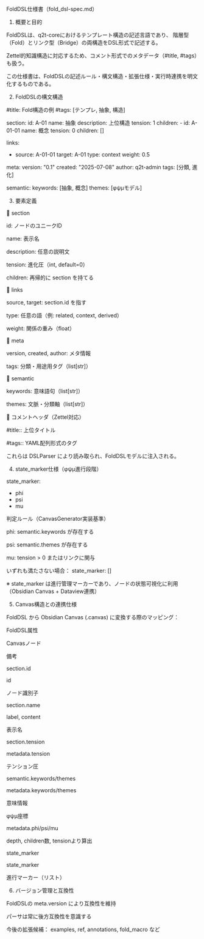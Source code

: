 FoldDSL仕様書（fold_dsl-spec.md）

1. 概要と目的

FoldDSLは、q2t-coreにおけるテンプレート構造の記述言語であり、
階層型（Fold）とリンク型（Bridge）の両構造をDSL形式で記述する。

Zettel的知識構造に対応するため、コメント形式でのメタデータ（#title, #tags）も扱う。

この仕様書は、FoldDSLの記述ルール・構文構造・拡張仕様・実行時連携を明文化するものである。

2. FoldDSLの構文構造

#title: Fold構造の例
#tags: [テンプレ, 抽象, 構造]

section:
  id: A-01
  name: 抽象
  description: 上位構造
  tension: 1
  children:
    - id: A-01-01
      name: 概念
      tension: 0
      children: []

links:
  - source: A-01-01
    target: A-01
    type: context
    weight: 0.5

meta:
  version: "0.1"
  created: "2025-07-08"
  author: q2t-admin
  tags: [分類, 進化]

semantic:
  keywords: [抽象, 概念]
  themes: [φψμモデル]

3. 要素定義

🔹 section

id: ノードのユニークID

name: 表示名

description: 任意の説明文

tension: 進化圧（int, default=0）

children: 再帰的に section を持てる

🔹 links

source, target: section.id を指す

type: 任意の語（例: related, context, derived）

weight: 関係の重み（float）

🔹 meta

version, created, author: メタ情報

tags: 分類・用途用タグ（list[str]）

🔹 semantic

keywords: 意味語句（list[str]）

themes: 文脈・分類軸（list[str]）

🔹 コメントヘッダ（Zettel対応）

#title:: 上位タイトル

#tags:: YAML配列形式のタグ

これらは DSLParser により読み取られ、FoldDSLモデルに注入される。

4. state_marker仕様（φψμ進行段階）

state_marker:
  - phi
  - psi
  - mu

判定ルール（CanvasGenerator実装基準）

phi: semantic.keywords が存在する

psi: semantic.themes が存在する

mu: tension > 0 またはリンクに関与

いずれも満たさない場合： state_marker: []

※ state_marker は進行管理マーカーであり、ノードの状態可視化に利用（Obsidian Canvas + Dataview連携）

5. Canvas構造との連携仕様

FoldDSL から Obsidian Canvas (.canvas) に変換する際のマッピング：

FoldDSL属性

Canvasノード

備考

section.id

id

ノード識別子

section.name

label, content

表示名

section.tension

metadata.tension

テンション圧

semantic.keywords/themes

metadata.keywords/themes

意味情報

φψμ座標

metadata.phi/psi/mu

depth, children数, tensionより算出

state_marker

state_marker

進行マーカー（リスト）

6. バージョン管理と互換性

FoldDSLの meta.version により互換性を維持

パーサは常に後方互換性を意識する

今後の拡張候補： examples, ref, annotations, fold_macro など

